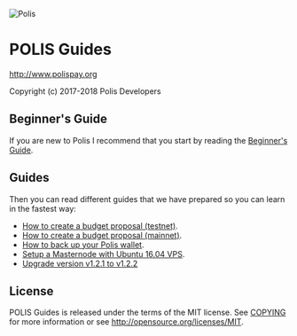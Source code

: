 ![Polis](https://github.com/polispay/polis-doc/raw/master/resources/polis.png "Polis")
# POLIS Guides

http://www.polispay.org

Copyright (c) 2017-2018 Polis Developers

## Beginner's Guide

If you are new to Polis I recommend that you start by reading the [Beginner's Guide](https://polispay.org/uploads/Beginners_Guide.pdf).

## Guides

Then you can read different guides that we have prepared so you can learn in the fastest way:
* [How to create a budget proposal (testnet)](https://github.com/polispay/polis-doc/tree/master/budget-proposal/testnet).
* [How to create a budget proposal (mainnet)](https://github.com/polispay/polis-doc/tree/master/budget-proposal).
* [How to back up your Polis wallet](https://github.com/polispay/polis-doc/tree/master/backup-wallet).
* [Setup a Masternode with Ubuntu 16.04 VPS](https://github.com/polispay/polis-doc/tree/master/masternode-setup).
* [Upgrade version v1.2.1 to v1.2.2](https://github.com/polispay/polis-doc/tree/master/upgrade-version-v1-2-1-to-v1-2-2)

## License

POLIS Guides is released under the terms of the MIT license. See [COPYING](COPYING) for more information or see http://opensource.org/licenses/MIT.
